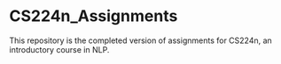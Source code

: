 # CS224n_Assignments
This repository is the completed version of assignments for CS224n, an introductory course in NLP.
